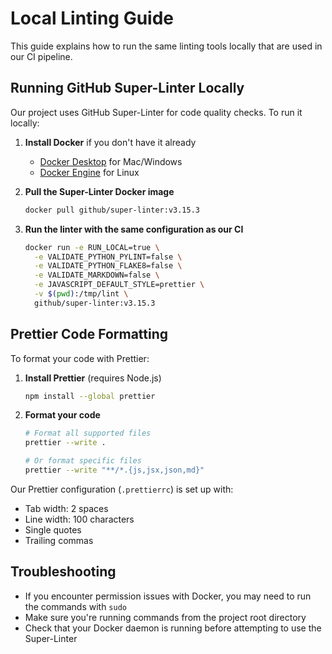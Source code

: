 # Local Linting Guide

This guide explains how to run the same linting tools locally that are used in our CI pipeline.

## Running GitHub Super-Linter Locally

Our project uses GitHub Super-Linter for code quality checks. To run it locally:

1. **Install Docker** if you don't have it already

   - [Docker Desktop](https://www.docker.com/products/docker-desktop/) for Mac/Windows
   - [Docker Engine](https://docs.docker.com/engine/install/) for Linux

2. **Pull the Super-Linter Docker image**

   ```bash
   docker pull github/super-linter:v3.15.3
   ```

3. **Run the linter with the same configuration as our CI**
   ```bash
   docker run -e RUN_LOCAL=true \
     -e VALIDATE_PYTHON_PYLINT=false \
     -e VALIDATE_PYTHON_FLAKE8=false \
     -e VALIDATE_MARKDOWN=false \
     -e JAVASCRIPT_DEFAULT_STYLE=prettier \
     -v $(pwd):/tmp/lint \
     github/super-linter:v3.15.3
   ```

## Prettier Code Formatting

To format your code with Prettier:

1. **Install Prettier** (requires Node.js)

   ```bash
   npm install --global prettier
   ```

2. **Format your code**

   ```bash
   # Format all supported files
   prettier --write .

   # Or format specific files
   prettier --write "**/*.{js,jsx,json,md}"
   ```

Our Prettier configuration (`.prettierrc`) is set up with:

- Tab width: 2 spaces
- Line width: 100 characters
- Single quotes
- Trailing commas

## Troubleshooting

- If you encounter permission issues with Docker, you may need to run the commands with `sudo`
- Make sure you're running commands from the project root directory
- Check that your Docker daemon is running before attempting to use the Super-Linter
